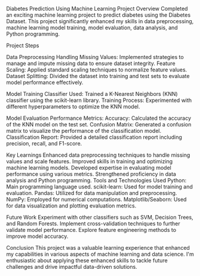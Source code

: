 Diabetes Prediction Using Machine Learning
Project Overview
Completed an exciting machine learning project to predict diabetes using the Diabetes Dataset. This project significantly enhanced my skills in data preprocessing, machine learning model training, model evaluation, data analysis, and Python programming.

Project Steps

Data Preprocessing
Handling Missing Values: Implemented strategies to manage and impute missing data to ensure dataset integrity.
Feature Scaling: Applied standard scaling techniques to normalize feature values.
Dataset Splitting: Divided the dataset into training and test sets to evaluate model performance effectively.

Model Training
Classifier Used: Trained a K-Nearest Neighbors (KNN) classifier using the scikit-learn library.
Training Process: Experimented with different hyperparameters to optimize the KNN model.

Model Evaluation
Performance Metrics:
Accuracy: Calculated the accuracy of the KNN model on the test set.
Confusion Matrix: Generated a confusion matrix to visualize the performance of the classification model.
Classification Report: Provided a detailed classification report including precision, recall, and F1-score.

Key Learnings
Enhanced data preprocessing techniques to handle missing values and scale features.
Improved skills in training and optimizing machine learning models.
Developed expertise in evaluating model performance using various metrics.
Strengthened proficiency in data analysis and Python programming.
Tools and Technologies Used
Python: Main programming language used.
scikit-learn: Used for model training and evaluation.
Pandas: Utilized for data manipulation and preprocessing.
NumPy: Employed for numerical computations.
Matplotlib/Seaborn: Used for data visualization and plotting evaluation metrics.

Future Work
Experiment with other classifiers such as SVM, Decision Trees, and Random Forests.
Implement cross-validation techniques to further validate model performance.
Explore feature engineering methods to improve model accuracy.

Conclusion
This project was a valuable learning experience that enhanced my capabilities in various aspects of machine learning and data science. I'm enthusiastic about applying these enhanced skills to tackle future challenges and drive impactful data-driven solutions.


<!---
AishikDhar/AishikDhar is a ✨ special ✨ repository because its `README.md` (this file) appears on your GitHub profile.
You can click the Preview link to take a look at your changes.
--->
